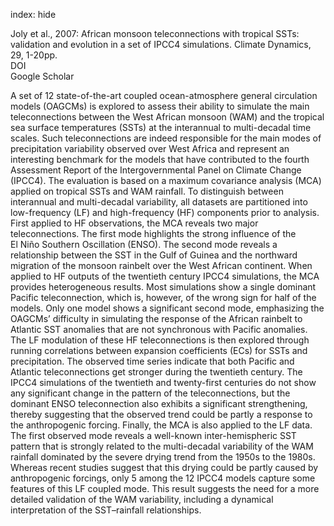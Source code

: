 index: hide

<div class="Citation">

  <div class="Citation-body">
    <div class="Citation-text">Joly et al., 2007: African monsoon teleconnections with tropical SSTs: validation and evolution in a set of IPCC4 simulations. <span class="Article-journal">Climate Dynamics, </span><span class="Article-volume">29, </span>1-20pp.</div>
    <div class="Citation-links">
      <div class="CitationLink" data-href="https://doi.org/10.1007/s00382-006-0215-8">
        <div class="CitationLink-icon CitationLink-Doi"></div>
        <div class="CitationLink-text">DOI</div>
      </div>
      <div class="CitationLink" data-href="https://scholar.google.com/scholar?q=10.1007/s00382-006-0215-8">
        <div class="CitationLink-icon CitationLink-Scholar"></div>
        <div class="CitationLink-text">Google Scholar</div>
      </div>
    </div>
  </div>
</div>

A set of 12 state-of-the-art coupled ocean-atmosphere general circulation models (OAGCMs) is explored to assess their ability to simulate the main teleconnections between the West African monsoon (WAM) and the tropical sea surface temperatures (SSTs) at the interannual to multi-decadal time scales. Such teleconnections are indeed responsible for the main modes of precipitation variability observed over West Africa and represent an interesting benchmark for the models that have contributed to the fourth Assessment Report of the Intergovernmental Panel on Climate Change (IPCC4). The evaluation is based on a maximum covariance analysis (MCA) applied on tropical SSTs and WAM rainfall. To distinguish between interannual and multi-decadal variability, all datasets are partitioned into low-frequency (LF) and high-frequency (HF) components prior to analysis. First applied to HF observations, the MCA reveals two major teleconnections. The first mode highlights the strong influence of the El Niño Southern Oscillation (ENSO). The second mode reveals a relationship between the SST in the Gulf of Guinea and the northward migration of the monsoon rainbelt over the West African continent. When applied to HF outputs of the twentieth century IPCC4 simulations, the MCA provides heterogeneous results. Most simulations show a single dominant Pacific teleconnection, which is, however, of the wrong sign for half of the models. Only one model shows a significant second mode, emphasizing the OAGCMs’ difficulty in simulating the response of the African rainbelt to Atlantic SST anomalies that are not synchronous with Pacific anomalies. The LF modulation of these HF teleconnections is then explored through running correlations between expansion coefficients (ECs) for SSTs and precipitation. The observed time series indicate that both Pacific and Atlantic teleconnections get stronger during the twentieth century. The IPCC4 simulations of the twentieth and twenty-first centuries do not show any significant change in the pattern of the teleconnections, but the dominant ENSO teleconnection also exhibits a significant strengthening, thereby suggesting that the observed trend could be partly a response to the anthropogenic forcing. Finally, the MCA is also applied to the LF data. The first observed mode reveals a well-known inter-hemispheric SST pattern that is strongly related to the multi-decadal variability of the WAM rainfall dominated by the severe drying trend from the 1950s to the 1980s. Whereas recent studies suggest that this drying could be partly caused by anthropogenic forcings, only 5 among the 12 IPCC4 models capture some features of this LF coupled mode. This result suggests the need for a more detailed validation of the WAM variability, including a dynamical interpretation of the SST–rainfall relationships.

<div class="Citation-copy">

</div>
